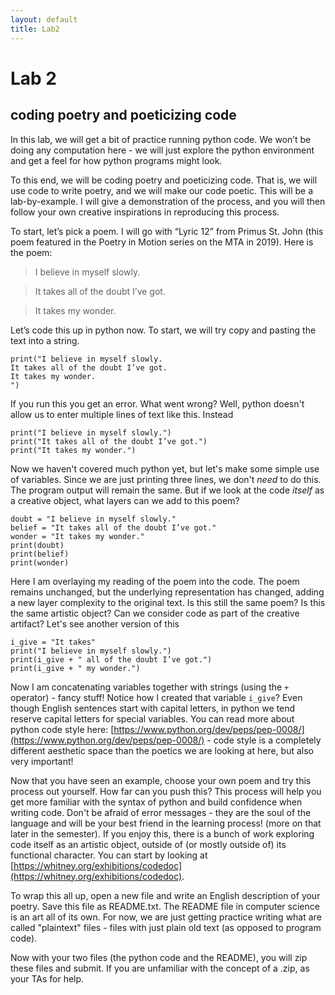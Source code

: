 ```yaml
---
layout: default
title: Lab2
---
```


# Lab 2

## coding poetry and poeticizing code

In this lab, we will get a bit of practice running python code. We won’t be doing any computation here - we will just explore the python environment and get a feel for how python programs might look.

To this end, we will be coding poetry and poeticizing code. That is, we will use code to write poetry, and we will make our code poetic. This will be a lab-by-example. I will give a demonstration of the process, and you will then follow your own creative inspirations in reproducing this process.

To start, let’s pick a poem. I will go with “Lyric 12” from Primus St. John (this poem featured in the Poetry in Motion series on the MTA in 2019). Here is the poem:

> I believe in myself slowly.

> It takes all of the doubt I’ve got. 

> It takes my wonder.

Let’s code this up in python now. To start, we will try copy and pasting the text into a string.

    print("I believe in myself slowly.
    It takes all of the doubt I’ve got. 
    It takes my wonder.
    ")

If you run this you get an error. What went wrong? Well, python doesn't allow us to enter multiple lines of text like this. Instead

    print("I believe in myself slowly.")
    print("It takes all of the doubt I’ve got.")
    print("It takes my wonder.")

Now we haven't covered much python yet, but let's make some simple use of variables. Since we are just printing three lines, we don't *need* to do this. The program output will remain the same. But if we look at the code *itself* as a creative object, what layers can we add to this poem?

    doubt = "I believe in myself slowly."
    belief = "It takes all of the doubt I’ve got."
    wonder = "It takes my wonder."
    print(doubt)
    print(belief)
    print(wonder)

Here I am overlaying my reading of the poem into the code. The poem remains unchanged, but the underlying representation has changed, adding a new layer complexity to the original text. Is this still the same poem? Is this the same artistic object? Can we consider code as part of the creative artifact? Let's see another version of this

    i_give = "It takes"
    print("I believe in myself slowly.")
    print(i_give + " all of the doubt I’ve got.")
    print(i_give + " my wonder.")

Now I am concatenating variables together with strings (using the ```+``` operator) - fancy stuff! Notice how I created that variable ```i_give```? Even though English sentences start with capital letters, in python we tend reserve capital letters for special variables. You can read more about python code style here: [https://www.python.org/dev/peps/pep-0008/](https://www.python.org/dev/peps/pep-0008/) - code style is a completely different aesthetic space than the poetics we are looking at here, but also very important!

Now that you have seen an example, choose your own poem and try this process out yourself. How far can you push this? This process will help you get more familiar with the syntax of python and build confidence when writing code. Don't be afraid of error messages - they are the soul of the language and will be your best friend in the learning process! (more on that later in the semester). If you enjoy this, there is a bunch of work exploring code itself as an artistic object, outside of (or mostly outside of) its functional character. You can start by looking at [https://whitney.org/exhibitions/codedoc](https://whitney.org/exhibitions/codedoc).

To wrap this all up, open a new file and write an English description of your poetry. Save this file as README.txt. The README file in computer science is an art all of its own. For now, we are just getting practice writing what are called "plaintext" files - files with just plain old text (as opposed to program code).

Now with your two files (the python code and the README), you will zip these files and submit. If you are unfamiliar with the concept of a .zip, as your TAs for help.